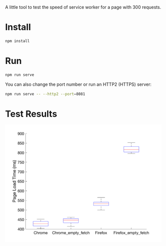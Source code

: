 A little tool to test the speed of service worker for a page with 300 requests.

# Install

```sh
npm install
```

# Run

```sh
npm run serve
```

You can also change the port number or run an HTTP2 (HTTPS) server:

```sh
npm run serve -- --http2 --port=8081
```

# Test Results
<img src="./output/sw_perf.png" width = "600px" alt="SW Performance of Chrome and Firefox"/>